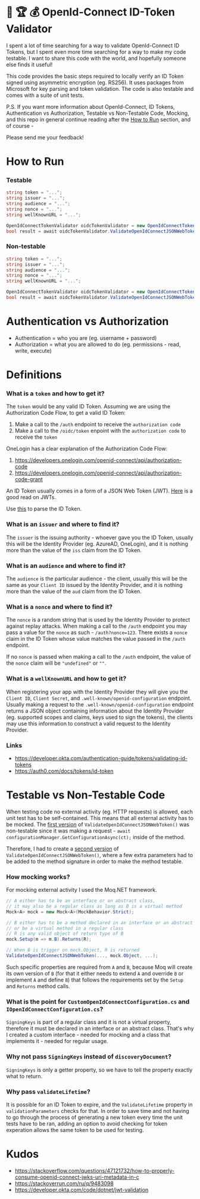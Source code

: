 # :crown: :trophy: :moneybag: OpenId-Connect ID-Token Validator

I spent a lot of time searching for a way to validate OpenId-Connect ID Tokens, but I spent even more time searching for a way to make my code testable. I want to share this code with the world, and hopefully someone else finds it useful!

This code provides the basic steps required to locally verify an ID Token signed using asymmetric encryption (eg. RS256). It uses packages from Microsoft for key parsing and token validation. The code is also testable and comes with a suite of unit tests.

P.S. If you want more information about OpenId-Connect, ID Tokens, Authentication vs Authorization, Testable vs Non-Testable Code, Mocking, and this repo in general continue reading after the [How to Run](#how-to-run) section, and of course - 

Please send me your feedback!

# How to Run

### Testable
```C#
string token = "...";
string issuer = "...";
string audience = "...";
string nonce = "...";
string wellKnownURL = "...";

OpenIdConnectTokenValidator oidcTokenValidator = new OpenIdConnectTokenValidator();
bool result = await oidcTokenValidator.ValidateOpenIdConnectJSONWebTokenWrapperAsync(token, issuer, audience, nonce, wellKnownURL);
```

### Non-testable
```C#
string token = "...";
string issuer = "...";
string audience = "...";
string nonce = "...";
string wellKnownURL = "...";

OpenIdConnectTokenValidator oidcTokenValidator = new OpenIdConnectTokenValidator();
bool result = await oidcTokenValidator.ValidateOpenIdConnectJSONWebTokenAsync(token, issuer, audience, nonce, wellKnownURL);
```

# Authentication vs Authorization

- Authentication = who you are (eg. username + password)
- Authorization = what you are allowed to do (eg. permissions - read, write, execute)

# Definitions

### What is a `token` and how to get it?

The `token` would be any valid ID Token. Assuming we are using the Authorization Code Flow, to get a valid ID Token:
1. Make a call to the `/auth` endpoint to receive the `authorization code`
2. Make a call to the `/oidc/token` enpoint with the `authorization code` to receive the `token`

OneLogin has a clear explanation of the Authorization Code Flow:
1. https://developers.onelogin.com/openid-connect/api/authorization-code
2. https://developers.onelogin.com/openid-connect/api/authorization-code-grant

An ID Token usually comes in a form of a JSON Web Token (JWT). [Here](https://jwt.io/introduction/) is a good read on JWTs.

Use [this](https://jwt.io/) to parse the ID Token.

### What is an `issuer` and where to find it?

The `issuer` is the issuing authority - whoever gave you the ID Token, usually this will be the Identity Provider (eg. AzureAD, OneLogin), and it is nothing more than the value of the `iss` claim from the ID Token.

### What is an `audience` and where to find it?

The `audience` is the particular audience - the client, usually this will be the same as your `Client ID` issued by the Identity Provider, and it is nothing more than the value of the `aud` claim from the ID Token.

### What is a `nonce` and where to find it?

The `nonce` is a random string that is used by the Identity Provider to protect against replay attacks. When making a call to the `/auth` endpoint you may pass a value for the `nonce` as such - `/auth?nonce=123`. There exists a `nonce` claim in the ID Token whose value matches the value passed in the `/auth` endpoint.

If no `nonce` is passed when making a call to the `/auth` endpoint, the value of the `nonce` claim will be `"undefined"` or `""`.

### What is a `wellKnownURL` and how to get it?

When registering your app with the Identity Provider they will give you the `Client ID`, `Client Secret`, and `.well-known/openid-configuration` endpoint. Usually making a request to the `.well-known/openid-configuration` endpoint returns a JSON object containing information about the Identity Provider (eg. supported scopes and claims, keys used to sign the tokens), the clients may use this information to construct a valid request to the Identity Provider.

### Links
- https://developer.okta.com/authentication-guide/tokens/validating-id-tokens
- https://auth0.com/docs/tokens/id-token

# Testable vs Non-Testable Code

When testing code no external activity (eg. HTTP requests) is allowed, each unit test has to be self-contained. This means that all external activity has to be mocked. The [first version](https://github.com/00111000/OpenIdConnect-JSONWebToken-Validator/tree/master/Non-Testable) of `ValidateOpenIdConnectJSONWebToken()` was non-testable since it was making a request - `await configurationManager.GetConfigurationAsync(ct);` inside of the method.

Therefore, I had to create a [second version](https://github.com/00111000/OpenIdConnect-JSONWebToken-Validator/tree/master/Testable) of `ValidateOpenIdConnectJSONWebToken()`, where a few extra parameters had to be added to the method signature in order to make the method testable.

### How mocking works?

For mocking external activity I used the Moq.NET framework.

```C#
// A either has to be an interface or an abstract class, 
// it may also be a regular class as long as B is a virtual method
Mock<A> mock = new Mock<A>(MockBehavior.Strict);

// B either has to be a method declared in an interface or an abstract class, 
// or be a virtual method in a regular class
// R is any valid object of return type of B
mock.Setup(m => m.B).Returns(R);

// When B is trigger on mock.Object, R is returned
ValidateOpenIdConnectJSONWebToken(..., mock.Object, ...);
```

Such specific properties are required from `A` and `B`, because Moq will create its own version of `B` (for that it either needs to extend `A` and override `B` or implement `A` and define `B`) that follows the requirements set by the `Setup` and `Returns` method calls.

### What is the point for `CustomOpenIdConnectConfiguration.cs` and `IOpenIdConnectConfiguration.cs`?

`SigningKeys` is part of a regular class and it is not a virtual property, therefore it must be declared in an interface or an abstract class. That's why I created a custom interface - needed for mocking and a class that implements it - needed for regular usage.

### Why not pass `SigningKeys` instead of `discoveryDocument`?

`SigningKeys` is only a getter property, so we have to tell the property exactly what to return.

### Why pass `validateLifetime`?

It is possible for an ID Token to expire, and the `ValidateLifetime` property in `validationParameters` checks for that. In order to save time and not having to go through the process of generating a new token every time the unit tests have to be ran, adding an option to avoid checking for token experation allows the same token to be used for testing.

# Kudos
- https://stackoverflow.com/questions/47121732/how-to-properly-consume-openid-connect-jwks-uri-metadata-in-c
- https://stackoverrun.com/ru/q/9483098
- https://developer.okta.com/code/dotnet/jwt-validation
